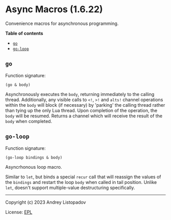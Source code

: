 # Async Macros (1.6.22)
Convenience macros for asynchronous programming.

**Table of contents**

- [`go`](#go)
- [`go-loop`](#go-loop)

## `go`
Function signature:

```
(go & body)
```

Asynchronously executes the `body`, returning immediately to the
calling thread. Additionally, any visible calls to `<!`, `>!` and
`alts!`  channel operations within the `body` will block (if
necessary) by 'parking' the calling thread rather than tying up the
only Lua thread.  Upon completion of the operation, the `body` will be
resumed.  Returns a channel which will receive the result of the `body`
when completed.

## `go-loop`
Function signature:

```
(go-loop bindings & body)
```

Asyncrhonous loop macro.

Similar to `let`, but binds a special `recur` call that will reassign
the values of the `bindings` and restart the loop `body` when called
in tail position.  Unlike `let`, doesn't support multiple-value
destructuring specifically.


---

Copyright (c) 2023 Andrey Listopadov

License: [EPL](https://gitlab.com/andreyorst/async.fnl/-/raw/master/LICENSE)


<!-- Generated with Fenneldoc v1.0.0
     https://gitlab.com/andreyorst/fenneldoc -->
